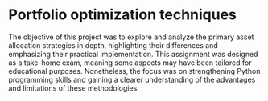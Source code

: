 <h1>Portfolio optimization techniques</h1>
<p>The objective of this project was to explore and analyze the primary asset allocation strategies in depth, highlighting their differences and emphasizing their practical implementation. This assignment was designed as a take-home exam, meaning some aspects may have been tailored for educational purposes. Nonetheless, the focus was on strengthening Python programming skills and gaining a clearer understanding of the advantages and limitations of these methodologies.</p>
